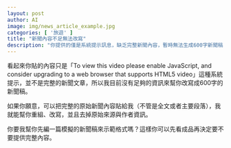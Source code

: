 ```yaml
---
layout: post
author: AI
image: img/news_article_example.jpg
categories: [ '旅遊' ]
title: "新聞內容不足無法改寫"  
description: "你提供的僅是系統提示訊息，缺乏完整新聞內容，暫時無法生成600字新聞稿，可提供原文後再改寫"  "
---
```

看起來你貼的內容只是「To view this video please enable JavaScript, and consider upgrading to a web browser that supports HTML5 video」這種系統提示，並不是完整的新聞文章，所以我目前沒有足夠的資訊來幫你改寫成600字的新聞稿。  

如果你願意，可以把完整的原始新聞內容貼給我（不管是全文或者主要段落），我就能幫你重組、改寫，並且去掉原始來源與作者資訊。  

你要我幫你先編一篇模擬的新聞稿來示範格式嗎？這樣你可以先看成品再決定要不要提供完整內容。